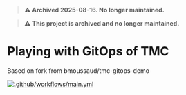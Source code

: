 > **⚠️ Archived 2025-08-16. No longer maintained.**

> **⚠️ This project is archived and no longer maintained.**

# Playing with GitOps of TMC
Based on fork from bmoussaud/tmc-gitops-demo

[![.github/workflows/main.yml](https://github.com/ali5ter/tmc-gitops-play/actions/workflows/main.yml/badge.svg)](https://github.com/ali5ter/tmc-gitops-play/actions/workflows/main.yml)
